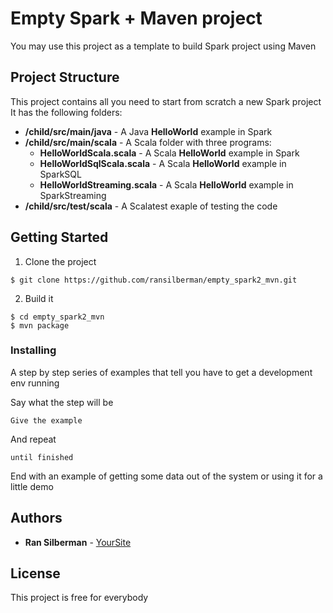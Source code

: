 # Empty Spark + Maven project

You may use this project as a template to build Spark project using Maven

## Project Structure

This project contains all you need to start from scratch a new Spark project
It has the following folders:

* **/child/src/main/java** - A Java **HelloWorld** example in Spark
* **/child/src/main/scala** - A Scala folder with three programs:
  * **HelloWorldScala.scala** - A Scala **HelloWorld** example in Spark
  * **HelloWorldSqlScala.scala** - A Scala **HelloWorld** example in SparkSQL
  * **HelloWorldStreaming.scala** - A Scala **HelloWorld** example in SparkStreaming
* **/child/src/test/scala** - A Scalatest exaple of testing the code

## Getting Started

1. Clone the project
```
$ git clone https://github.com/ransilberman/empty_spark2_mvn.git
```
2. Build it
```
$ cd empty_spark2_mvn
$ mvn package
```

### Installing

A step by step series of examples that tell you have to get a development env running

Say what the step will be

```
Give the example
```

And repeat

```
until finished
```

End with an example of getting some data out of the system or using it for a little demo


## Authors

* **Ran Silberman** - [YourSite](https://ransilberman.com/)

## License

This project is free for everybody


